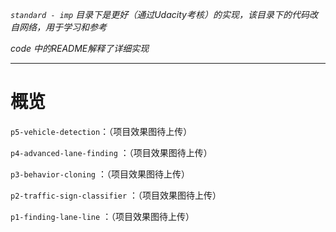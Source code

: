 *`standard - imp` 目录下是更好（通过Udacity考核）的实现，该目录下的代码改自网络，用于学习和参考*

*code 中的README解释了详细实现*

---

# 概览

`p5-vehicle-detection`：（项目效果图待上传）

`p4-advanced-lane-finding` ：（项目效果图待上传）

`p3-behavior-cloning` ：（项目效果图待上传）

`p2-traffic-sign-classifier` ：（项目效果图待上传）

`p1-finding-lane-line` ：（项目效果图待上传）
